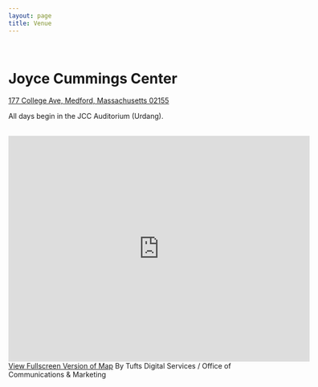 ```yaml
---
layout: page
title: Venue
---
```


  <div class="inner-wrapper non-haul-wrap">
      <div>&nbsp;</div>
      <h1 class="inner-wrapper__title">Joyce Cummings Center</h1>
      <p><a href="https://www.google.com/maps/dir//Joyce+Cummings+Center,+177+College+Ave,+Medford,+MA+02155/@42.4081351,-71.1867387,12z">177 College Ave, Medford, Massachusetts 02155</a></p>
      <p>All days begin in the JCC Auditorium (Urdang).</p>
      <br>
      <div class='embed-container'>
        <iframe id='maponly' src='http://campusmaps.tufts.edu/medford/#fid=m011' style='border:0'  width='600' height='450'></iframe>
        <script type="text/javascript">
          var hash = window.location.hash;
          var ifrm = document.getElementById("maponly"); 
          ifrm.setAttribute("src", "https://campusmaps.tufts.edu/medford/map-only.php" + hash); 
        </script>
      </div>
      <div class="non-haul-content">
        <div class="nav-minor">
          <a class="mobile-only" href="https://campusmaps.tufts.edu/medford/map-only.php">View Fullscreen Version of Map</a>
          <label class="credit">By Tufts Digital Services / Office of Communications &amp; Marketing</label>
        </div>
        <!-- / app minor menu -->
      </div>    
